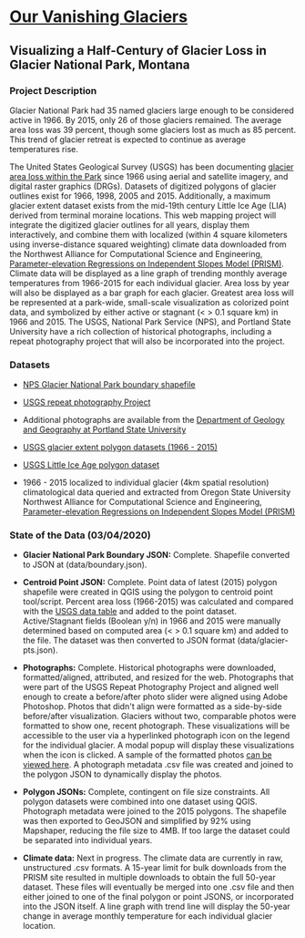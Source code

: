 # [Our Vanishing Glaciers](https://efano.github.io/GNP-glaciers)

## Visualizing a Half-Century of Glacier Loss in Glacier National Park, Montana

### Project Description

Glacier National Park had 35 named glaciers large enough to be considered active in 1966. By 2015, only 26 of those glaciers remained. The average area loss was 39 percent, though some glaciers lost as much as 85 percent. This trend of glacier retreat is expected to continue as average temperatures rise.

 The United States Geological Survey (USGS) has been documenting [glacier area loss within the Park](https://www.usgs.gov/centers/norock/science/retreat-glaciers-glacier-national-park?qt-science_center_objects=0#qt-science_center_objects) since 1966 using aerial and satellite imagery, and digital raster graphics (DRGs). Datasets of digitized polygons of glacier outlines exist for 1966, 1998, 2005 and 2015. Additionally, a maximum glacier extent dataset exists from the mid-19th century Little Ice Age (LIA) derived from terminal moraine locations. This web mapping project will integrate the digitized glacier outlines for all years, display them interactively, and combine them with localized (within 4 square kilometers using inverse-distance squared weighting) climate data downloaded from the Northwest Alliance for Computational Science and Engineering, [Parameter-elevation Regressions on Independent Slopes Model (PRISM)](http://prism.oregonstate.edu/). Climate data will be displayed as a line graph of trending monthly average temperatures from 1966-2015 for each individual glacier. Area loss by year will also be displayed as a bar graph for each glacier. Greatest area loss will be represented at a park-wide, small-scale visualization as colorized point data, and symbolized by either active or stagnant (< > 0.1 square km) in 1966 and 2015. The USGS, National Park Service (NPS), and Portland State University have a rich collection of historical photographs, including a repeat photography project that will also be incorporated into the project.

### Datasets

* [NPS Glacier National Park boundary shapefile](https://public-nps.opendata.arcgis.com/datasets/nps-boundary-1/data?orderBy=UNIT_CODE&page=17)

* [USGS repeat photography Project](https://www.usgs.gov/centers/norock/science/repeat-photography-project?qt-science_center_objects=0#qt-science_center_objects)

* Additional photographs are available from the [Department of Geology and Geography at Portland State University](http://glaciers.us/image-galleries/lewis-range-mt.html)

* [USGS glacier extent polygon datasets (1966 - 2015)](https://www.sciencebase.gov/catalog/item/58af7022e4b01ccd54f9f542)

* [USGS Little Ice Age polygon dataset](https://www.sciencebase.gov/catalog/item/5b194f1ce4b092d965237f5f)

* 1966 - 2015 localized to individual glacier (4km spatial resolution) climatological data queried and extracted from Oregon State University Northwest Alliance for Computational Science and Engineering, [Parameter-elevation Regressions on Independent Slopes Model (PRISM)](http://prism.oregonstate.edu/)

### State of the Data (03/04/2020)

* **Glacier National Park Boundary JSON:** Complete. Shapefile converted to JSON at (data/boundary.json).

* **Centroid Point JSON:** Complete. Point data of latest (2015) polygon shapefile were created in QGIS using the polygon to centroid point tool/script. Percent area loss (1966-2015) was calculated and compared with the [USGS data table](https://www.usgs.gov/data-tools/area-named-glaciers-glacier-national-park-gnp-and-flathead-national-forest-fnf-including) and added to the point dataset. Active/Stagnant fields (Boolean y/n) in 1966 and 2015 were manually determined based on computed area (< > 0.1 square km) and added to the file. The dataset was then converted to JSON format (data/glacier-pts.json).

* **Photographs:** Complete. Historical photographs were downloaded, formatted/aligned, attributed, and resized for the web. Photographs that were part of the USGS Repeat Photography Project and aligned well enough to create a before/after photo slider were aligned using Adobe Photoshop. Photos that didn't align were formatted as a side-by-side before/after visualization. Glaciers without two, comparable photos were formatted to show one, recent photograph. These visualizations will be accessible to the user via a hyperlinked photograph icon on the legend for the individual glacier. A modal popup will display these visualizations when the icon is clicked. A sample of the formatted photos [can be viewed here](https://efano.github.io/GNP-glaciers/photo-slider-test.html). A photograph metadata .csv file was created and joined to the polygon JSON to dynamically display the photos.

* **Polygon JSONs:** Complete, contingent on file size constraints. All polygon datasets were combined into one dataset using QGIS. Photograph metadata were joined to the 2015 polygons. The shapefile was then exported to GeoJSON and simplified by 92% using Mapshaper, reducing the file size to 4MB. If too large the dataset could be separated into individual years.

* **Climate data:** Next in progress. The climate data are currently in raw, unstructured .csv formats. A 15-year limit for bulk downloads from the PRISM site resulted in multiple downloads to obtain the full 50-year dataset. These files will eventually be merged into one .csv file and then either joined to one of the final polygon or point JSONS, or incorporated into the JSON itself. A line graph with trend line will display the 50-year change in average monthly temperature for each individual glacier location.